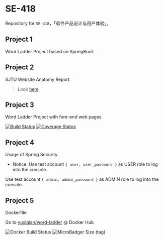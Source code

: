# SE-418
Repository for `SE-418`，「软件产品设计与用户体验」。

## Project 1
Word Ladder Project based on SpringBoot.


## Project 2
SJTU Website Anatomy Report.

> Look [here](https://github.com/yuxiqian/SE-418/blob/master/sjtu-website-anatomy/document.md)

## Project 3
Word Ladder Project with fore-end web pages.

[![Build Status](https://travis-ci.com/yuxiqian/SE-418.svg?branch=master)](https://travis-ci.com/yuxiqian/SE-418)
[![Coverage Status](https://coveralls.io/repos/github/yuxiqian/SE-418/badge.svg?branch=master)](https://coveralls.io/github/yuxiqian/SE-418?branch=master)

## Project 4
Usage of Spring Security.

* Notice: Use test account `{ user, user_password }` as USER role to log into the console.

Use test account `{ admin, admin_password }` as ADMIN role to log into the console.

## Project 5

Dockerfile

Go to [yuxiqian/word-ladder](https://cloud.docker.com/u/yuxiqian/repository/docker/yuxiqian/word-ladder) @ Docker Hub

![Docker Build Status](https://img.shields.io/docker/build/yuxiqian/word-ladder.svg)
![MicroBadger Size (tag)](https://img.shields.io/microbadger/image-size/image-size/yuxiqian/word-ladder/latest.svg)
